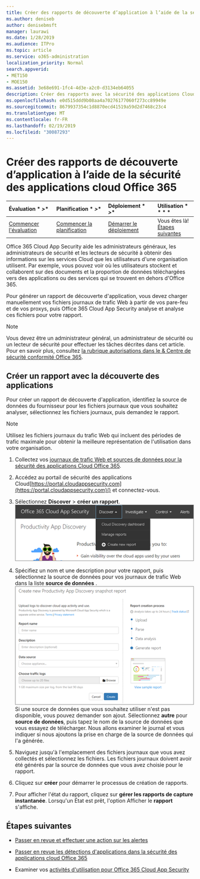 ```yaml
---
title: Créer des rapports de découverte d’application à l’aide de la sécurité des applications cloud Office 365
ms.author: deniseb
author: denisebmsft
manager: laurawi
ms.date: 1/28/2019
ms.audience: ITPro
ms.topic: article
ms.service: o365-administration
localization_priority: Normal
search.appverid:
- MET150
- MOE150
ms.assetid: 3e68e691-1fc4-4d3e-a2c0-d3134eb64055
description: Créer des rapports avec la sécurité des applications Cloud Office 365 qui vous permettent de comprendre comment les personnes de votre organisation utilisent Office 365 et d'autres applications.
ms.openlocfilehash: e0d515ddd9b08aa4a70276177060f273cc89949e
ms.sourcegitcommit: 8679937354c1d8870ecd41519a59d2d7468c23c4
ms.translationtype: MT
ms.contentlocale: fr-FR
ms.lasthandoff: 02/19/2019
ms.locfileid: "30087293"
---
```

# <a name="create-app-discovery-reports-using-office-365-cloud-app-security"></a>Créer des rapports de découverte d’application à l’aide de la sécurité des applications cloud Office 365

|Évaluation * *\>**|Planification * *\>**|Déploiement * *\>**|Utilisation * * * *|
|:-----|:-----|:-----|:-----|
|[Commencer l'évaluation](office-365-cas-overview.md) <br/> |[Commencer la planification](get-ready-for-office-365-cas.md) <br/> |[Démarrer le déploiement](turn-on-office-365-cas.md) <br/> |Vous êtes là!  <br/> [Étapes suivantes](#next-steps) <br/> |
   
Office 365 Cloud App Security aide les administrateurs généraux, les administrateurs de sécurité et les lecteurs de sécurité à obtenir des informations sur les services Cloud que les utilisateurs d'une organisation utilisent. Par exemple, vous pouvez voir où les utilisateurs stockent et collaborent sur des documents et la proportion de données téléchargées vers des applications ou des services qui se trouvent en dehors d'Office 365.
  
Pour générer un rapport de découverte d'application, vous devez charger manuellement vos fichiers journaux de trafic Web à partir de vos pare-feu et de vos proxys, puis Office 365 Cloud App Security analyse et analyse ces fichiers pour votre rapport.
  
> [!NOTE]
> Vous devez être un administrateur général, un administrateur de sécurité ou un lecteur de sécurité pour effectuer les tâches décrites dans cet article. Pour en savoir plus, consultez [la rubrique autorisations dans le &amp; Centre de sécurité conformité Office 365](permissions-in-the-security-and-compliance-center.md). 
  
## <a name="create-a-report-with-app-discovery"></a>Créer un rapport avec la découverte des applications

Pour créer un rapport de découverte d'application, identifiez la source de données du fournisseur pour les fichiers journaux que vous souhaitez analyser, sélectionnez les fichiers journaux, puis demandez le rapport.
  
> [!NOTE]
> Utilisez les fichiers journaux du trafic Web qui incluent des périodes de trafic maximale pour obtenir la meilleure représentation de l'utilisation dans votre organisation. 
  
1. Collectez vos [journaux de trafic Web et sources de données pour la sécurité des applications Cloud Office 365](web-traffic-logs-and-data-sources-for-ocas.md).
    
2. Accédez au portail de sécurité des applications Cloud[https://portal.cloudappsecurity.com](https://portal.cloudappsecurity.com)() et connectez-vous. 
       
3. Sélectionnez **Discover** \> **créer un rapport**. <br>![Dans le portail Office 365 CAS, sélectionnez découvrir](media/73b5299f-94b5-49dd-a00f-154d188eb2c5.png)<br>
  
4. Spécifiez un nom et une description pour votre rapport, puis sélectionnez la source de données pour vos journaux de trafic Web dans la liste **source de données** . <br>![Dans les autorités de certification O365 \> , choisissez découvrir créer un rapport](media/22e660f0-5eb2-49fa-9fea-f88a5809a07b.png)<br>Si une source de données que vous souhaitez utiliser n'est pas disponible, vous pouvez demander son ajout. Sélectionnez **autre** pour **source de données**, puis tapez le nom de la source de données que vous essayez de télécharger. Nous allons examiner le journal et vous indiquer si nous ajoutons la prise en charge de la source de données qui l'a générée. 
  
5. Naviguez jusqu'à l'emplacement des fichiers journaux que vous avez collectés et sélectionnez les fichiers. Les fichiers journaux doivent avoir été générés par la source de données que vous avez choisie pour le rapport.
    
6. Cliquez sur **créer** pour démarrer le processus de création de rapports. 
    
7. Pour afficher l'état du rapport, cliquez sur **gérer les rapports de capture instantanée**. Lorsqu'un État est prêt, l'option Afficher le **rapport** s'affiche. 
    
## <a name="next-steps"></a>Étapes suivantes

- [Passer en revue et effectuer une action sur les alertes](review-office-365-cas-alerts.md)
    
- [Passer en revue les détections d'applications dans la sécurité des applications cloud Office 365](review-app-discovery-findings-in-ocas.md)
    
- Examiner vos [activités d'utilisation pour Office 365 Cloud App Security](utilization-activities-for-ocas.md)
    

